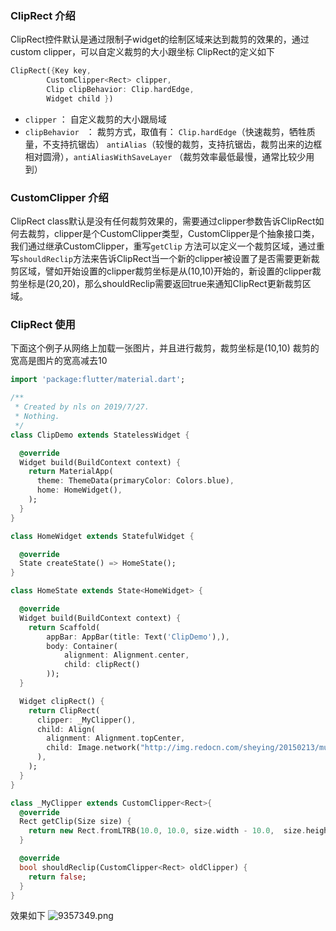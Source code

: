 ### ClipRect 介绍
ClipRect控件默认是通过限制子widget的绘制区域来达到裁剪的效果的，通过custom clipper，可以自定义裁剪的大小跟坐标
ClipRect的定义如下
```dart
ClipRect({Key key, 
        CustomClipper<Rect> clipper, 
        Clip clipBehavior: Clip.hardEdge, 
        Widget child })
```
- `clipper` ： 自定义裁剪的大小跟局域
- `clipBehavior ` ： 裁剪方式，取值有：
`Clip.hardEdge`（快速裁剪，牺牲质量，不支持抗锯齿）
`antiAlias`（较慢的裁剪，支持抗锯齿，裁剪出来的边框相对圆滑），`antiAliasWithSaveLayer` （裁剪效率最低最慢，通常比较少用到）

### CustomClipper 介绍
ClipRect class默认是没有任何裁剪效果的，需要通过clipper参数告诉ClipRect如何去裁剪，clipper是个CustomClipper类型，CustomClipper是个抽象接口类，我们通过继承CustomClipper，重写`getClip` 方法可以定义一个裁剪区域，通过重写`shouldReclip`方法来告诉ClipRect当一个新的clipper被设置了是否需要更新裁剪区域，譬如开始设置的clipper裁剪坐标是从(10,10)开始的，新设置的clipper裁剪坐标是(20,20)，那么shouldReclip需要返回true来通知ClipRect更新裁剪区域。

### ClipRect 使用
下面这个例子从网络上加载一张图片，并且进行裁剪，裁剪坐标是(10,10) 裁剪的宽高是图片的宽高减去10
```dart
import 'package:flutter/material.dart';

/**
 * Created by nls on 2019/7/27.
 * Nothing.
 */
class ClipDemo extends StatelessWidget {

  @override
  Widget build(BuildContext context) {
    return MaterialApp(
      theme: ThemeData(primaryColor: Colors.blue),
      home: HomeWidget(),
    );
  }
}

class HomeWidget extends StatefulWidget {

  @override
  State createState() => HomeState();
}

class HomeState extends State<HomeWidget> {

  @override
  Widget build(BuildContext context) {
    return Scaffold(
        appBar: AppBar(title: Text('ClipDemo'),),
        body: Container(
            alignment: Alignment.center,
            child: clipRect()
        ));
  }

  Widget clipRect() {
    return ClipRect(
      clipper: _MyClipper(),
      child: Align(
        alignment: Alignment.topCenter,
        child: Image.network("http://img.redocn.com/sheying/20150213/mulanweichangcaoyuanfengjing_3951976.jpg",fit: BoxFit.fill),
      ),
    );
  }
}

class _MyClipper extends CustomClipper<Rect>{
  @override
  Rect getClip(Size size) {
    return new Rect.fromLTRB(10.0, 10.0, size.width - 10.0,  size.height- 10.0);
  }

  @override
  bool shouldReclip(CustomClipper<Rect> oldClipper) {
    return false;
  }
}
```
效果如下
![9357349.png](https://upload-images.jianshu.io/upload_images/2829725-96dc6e29ff460d40.png?imageMogr2/auto-orient/strip%7CimageView2/2/w/1240)

